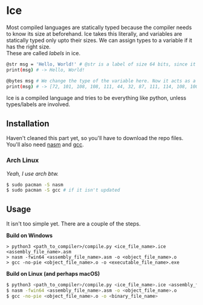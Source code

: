 # Ice

Most compiled languages are statically typed because the compiler needs to know its size at beforehand. Ice takes this literally, and variables are statically typed only upto their sizes. We can assign types to a variable if it has the right size.\
These are called _labels_ in ice.

```bash
@str msg = 'Hello, World!' # @str is a label of size 64 bits, since it's a 64-bit pointer.
print(msg) # -> Hello, World!

@bytes msg # We change the type of the variable here. Now it acts as a pointer to an array.
print(msg) # -> [72, 101, 108, 108, 111, 44, 32, 87, 111, 114, 108, 100, 33]
```

Ice is a compiled language and tries to be everything like python, unless types/labels are involved.

## Installation
Haven't cleaned this part yet, so you'll have to download the repo files. You'll also need [nasm](https://www.nasm.us/pub/nasm/snapshots/latest/) and [gcc](https://www.mingw-w64.org/downloads/).


### Arch Linux
_Yeah, I use arch btw._
```bash
$ sudo pacman -S nasm
$ sudo pacman -S gcc # if it isn't updated
```

## Usage
It isn't too simple yet. There are a couple of the steps.

**Build on Windows**
```batch
> python3 <path_to_compiler>/compile.py <ice_file_name>.ice <assembly_file_name>.asm
> nasm -fwin64 <assembly_file_name>.asm -o <object_file_name>.o
> gcc -no-pie <object_file_name>.o -o <executable_file_name>.exe
```

**Build on Linux (and perhaps macOS)**
```bash
$ python3 <path_to_compiler>/compile.py <ice_file_name>.ice <assembly_file_name>.asm
$ nasm -fwin64 <assembly_file_name>.asm -o <object_file_name>.o
$ gcc -no-pie <object_file_name>.o -o <binary_file_name>
```
